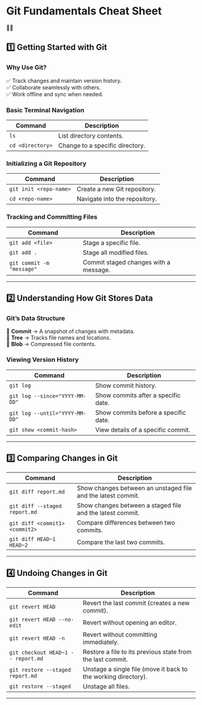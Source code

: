 # **Git Fundamentals Cheat Sheet**  
🚀🔥
## **1️⃣ Getting Started with Git**  
### **Why Use Git?**  
✅ Track changes and maintain version history.  
✅ Collaborate seamlessly with others.  
✅ Work offline and sync when needed.  

### **Basic Terminal Navigation**  
| **Command** | **Description** |
|------------|-------------|
| `ls` | List directory contents. |
| `cd <directory>` | Change to a specific directory. |

### **Initializing a Git Repository**  
| **Command** | **Description** |
|------------|-------------|
| `git init <repo-name>` | Create a new Git repository. |
| `cd <repo-name>` | Navigate into the repository. |

### **Tracking and Committing Files**  
| **Command** | **Description** |
|------------|-------------|
| `git add <file>` | Stage a specific file. |
| `git add .` | Stage all modified files. |
| `git commit -m "message"` | Commit staged changes with a message. |

---

## **2️⃣ Understanding How Git Stores Data**  
### **Git’s Data Structure**  
🔹 **Commit** → A snapshot of changes with metadata.  
🔹 **Tree** → Tracks file names and locations.  
🔹 **Blob** → Compressed file contents.  

### **Viewing Version History**  
| **Command** | **Description** |
|------------|-------------|
| `git log` | Show commit history. |
| `git log --since="YYYY-MM-DD"` | Show commits after a specific date. |
| `git log --until="YYYY-MM-DD"` | Show commits before a specific date. |
| `git show <commit-hash>` | View details of a specific commit. |

---

## **3️⃣ Comparing Changes in Git**  
| **Command** | **Description** |
|------------|-------------|
| `git diff report.md` | Show changes between an unstaged file and the latest commit. |
| `git diff --staged report.md` | Show changes between a staged file and the latest commit. |
| `git diff <commit1> <commit2>` | Compare differences between two commits. |
| `git diff HEAD~1 HEAD~2` | Compare the last two commits. |

---

## **4️⃣ Undoing Changes in Git**  
| **Command** | **Description** |
|------------|-------------|
| `git revert HEAD` | Revert the last commit (creates a new commit). |
| `git revert HEAD --no-edit` | Revert without opening an editor. |
| `git revert HEAD -n` | Revert without committing immediately. |
| `git checkout HEAD~1 -- report.md` | Restore a file to its previous state from the last commit. |
| `git restore --staged report.md` | Unstage a single file (move it back to the working directory). |
| `git restore --staged` | Unstage all files. |

---
